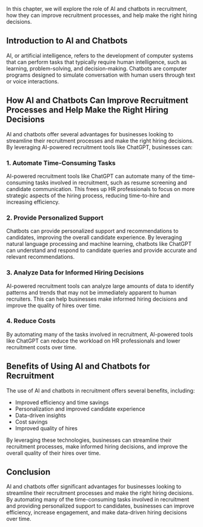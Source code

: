 
In this chapter, we will explore the role of AI and chatbots in recruitment, how they can improve recruitment processes, and help make the right hiring decisions.

Introduction to AI and Chatbots
-------------------------------

AI, or artificial intelligence, refers to the development of computer systems that can perform tasks that typically require human intelligence, such as learning, problem-solving, and decision-making. Chatbots are computer programs designed to simulate conversation with human users through text or voice interactions.

How AI and Chatbots Can Improve Recruitment Processes and Help Make the Right Hiring Decisions
----------------------------------------------------------------------------------------------

AI and chatbots offer several advantages for businesses looking to streamline their recruitment processes and make the right hiring decisions. By leveraging AI-powered recruitment tools like ChatGPT, businesses can:

### 1. Automate Time-Consuming Tasks

AI-powered recruitment tools like ChatGPT can automate many of the time-consuming tasks involved in recruitment, such as resume screening and candidate communication. This frees up HR professionals to focus on more strategic aspects of the hiring process, reducing time-to-hire and increasing efficiency.

### 2. Provide Personalized Support

Chatbots can provide personalized support and recommendations to candidates, improving the overall candidate experience. By leveraging natural language processing and machine learning, chatbots like ChatGPT can understand and respond to candidate queries and provide accurate and relevant recommendations.

### 3. Analyze Data for Informed Hiring Decisions

AI-powered recruitment tools can analyze large amounts of data to identify patterns and trends that may not be immediately apparent to human recruiters. This can help businesses make informed hiring decisions and improve the quality of hires over time.

### 4. Reduce Costs

By automating many of the tasks involved in recruitment, AI-powered tools like ChatGPT can reduce the workload on HR professionals and lower recruitment costs over time.

Benefits of Using AI and Chatbots for Recruitment
-------------------------------------------------

The use of AI and chatbots in recruitment offers several benefits, including:

* Improved efficiency and time savings
* Personalization and improved candidate experience
* Data-driven insights
* Cost savings
* Improved quality of hires

By leveraging these technologies, businesses can streamline their recruitment processes, make informed hiring decisions, and improve the overall quality of their hires over time.

Conclusion
----------

AI and chatbots offer significant advantages for businesses looking to streamline their recruitment processes and make the right hiring decisions. By automating many of the time-consuming tasks involved in recruitment and providing personalized support to candidates, businesses can improve efficiency, increase engagement, and make data-driven hiring decisions over time.
